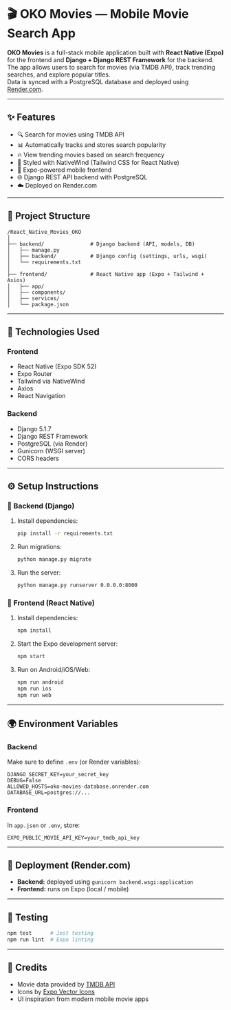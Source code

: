 
# 🎬 OKO Movies — Mobile Movie Search App

**OKO Movies** is a full-stack mobile application built with **React Native (Expo)** for the frontend and **Django + Django REST Framework** for the backend.  
The app allows users to search for movies (via TMDB API), track trending searches, and explore popular titles.  
Data is synced with a PostgreSQL database and deployed using [Render.com](https://render.com/).

---

## ✨ Features

- 🔍 Search for movies using TMDB API
- 📊 Automatically tracks and stores search popularity
- 🔥 View trending movies based on search frequency
- 🎨 Styled with NativeWind (Tailwind CSS for React Native)
- 📱 Expo-powered mobile frontend
- 🌐 Django REST API backend with PostgreSQL
- ☁️ Deployed on Render.com

---

## 📁 Project Structure

```
/React_Native_Movies_OKO
│
├── backend/               # Django backend (API, models, DB)
│   ├── manage.py
│   ├── backend/           # Django config (settings, urls, wsgi)
│   └── requirements.txt
│
├── frontend/              # React Native app (Expo + Tailwind + Axios)
│   ├── app/
│   ├── components/
│   ├── services/
│   └── package.json
```

---

## 🚀 Technologies Used

### Frontend
- React Native (Expo SDK 52)
- Expo Router
- Tailwind via NativeWind
- Axios
- React Navigation

### Backend
- Django 5.1.7
- Django REST Framework
- PostgreSQL (via Render)
- Gunicorn (WSGI server)
- CORS headers

---

## ⚙️ Setup Instructions

### 🔧 Backend (Django)
1. Install dependencies:
   ```bash
   pip install -r requirements.txt
   ```

2. Run migrations:
   ```bash
   python manage.py migrate
   ```

3. Run the server:
   ```bash
   python manage.py runserver 0.0.0.0:8000
   ```

### 📱 Frontend (React Native)

1. Install dependencies:
   ```bash
   npm install
   ```

2. Start the Expo development server:
   ```bash
   npm start
   ```

3. Run on Android/iOS/Web:
   ```bash
   npm run android
   npm run ios
   npm run web
   ```

---

## 🌍 Environment Variables

### Backend
Make sure to define `.env` (or Render variables):

```env
DJANGO_SECRET_KEY=your_secret_key
DEBUG=False
ALLOWED_HOSTS=oko-movies-database.onrender.com
DATABASE_URL=postgres://...
```

### Frontend
In `app.json` or `.env`, store:

```env
EXPO_PUBLIC_MOVIE_API_KEY=your_tmdb_api_key
```

---

## 📡 Deployment (Render.com)

- **Backend:** deployed using `gunicorn backend.wsgi:application`
- **Frontend:** runs on Expo (local / mobile)

---

## 🧪 Testing

```bash
npm test      # Jest testing
npm run lint  # Expo linting
```

---

## 🙏 Credits

- Movie data provided by [TMDB API](https://developers.themoviedb.org/3)
- Icons by [Expo Vector Icons](https://icons.expo.fyi)
- UI inspiration from modern mobile movie apps